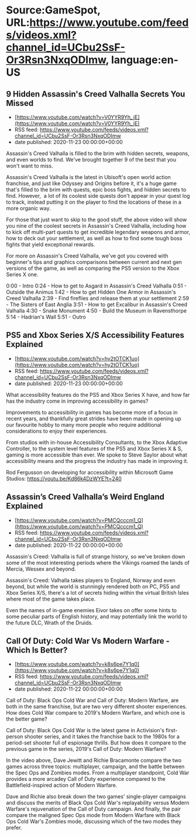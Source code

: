 # Source:GameSpot, URL:https://www.youtube.com/feeds/videos.xml?channel_id=UCbu2SsF-Or3Rsn3NxqODImw, language:en-US

## 9 Hidden Assassin's Creed Valhalla Secrets You Missed
 - [https://www.youtube.com/watch?v=V0YYR9Yh_jE](https://www.youtube.com/watch?v=V0YYR9Yh_jE)
 - RSS feed: https://www.youtube.com/feeds/videos.xml?channel_id=UCbu2SsF-Or3Rsn3NxqODImw
 - date published: 2020-11-23 00:00:00+00:00

Assassin's Creed Valhalla is filled to the brim with hidden secrets, weapons, and even worlds to find. We've brought together 9 of the best that you won't want to miss.

Assassin's Creed Valhalla is the latest in Ubisoft's open world action franchise, and just like Odyssey and Origins before it, it's a huge game that's filled to the brim with quests, epic boss fights, and hidden secrets to find. However,  a lot of its coolest side quests don't appear in your quest log to track, instead putting it on the player to find the locations of these in a more organic way. 

For those that just want to skip to the good stuff, the above video will show you nine of the coolest secrets in Assassin's Creed Valhalla, including how to kick off multi-part quests to get incredible legendary weapons and armor, how to deck out your settlement, as well as how to find some tough boss fights that yield exceptional rewards. 

For more on Assassin's Creed Valhalla, we've got you covered with beginner's tips and graphics comparisons between current and next gen versions of the game, as well as comparing the PS5 version to the Xbox Series X one.

0:00 - Intro
0:24 - How to get to Asgard in Assassin's Creed Valhalla
0:51 - Outside the Animus
1:42 - How to get Hidden One Armor in Assassin's Creed Valhalla
2:39 - Find fireflies and release them at your settlement
2:59 - The Sisters of East Anglia 
3:51 - How to get Excalibur in Assassin's Creed Valhalla
4:30 - Snake Monument
4:50 - Build the Museum in Ravensthorpe
5:14 - Hadrian's Wall
5:51 - Outro

## PS5 and Xbox Series X/S Accessibility Features Explained
 - [https://www.youtube.com/watch?v=hy2tOTCK1uo](https://www.youtube.com/watch?v=hy2tOTCK1uo)
 - RSS feed: https://www.youtube.com/feeds/videos.xml?channel_id=UCbu2SsF-Or3Rsn3NxqODImw
 - date published: 2020-11-23 00:00:00+00:00

What accessibility features do the PS5 and Xbox Series X have, and how far has the industry come in improving accessibility in games?

Improvements to accessibility in games has become more of a focus in recent years, and thankfully great strides have been made in opening up our favourite hobby to many more people who require additional considerations to enjoy their experiences.

From studios with in-house Accessibility Consultants, to the Xbox Adaptive Controller, to the system level features of the PS5 and Xbox Series X & S, gaming is more accessible than ever. We spoke to Steve Saylor about what accessibility means and the progress the industry has made in improving it.

Rod Fergusson on developing for accessibility within Microsoft Game Studios: https://youtu.be/Kd86k4DzWYE?t=240

## Assassin’s Creed Valhalla’s Weird England Explained
 - [https://www.youtube.com/watch?v=PMCQcccm1_Q](https://www.youtube.com/watch?v=PMCQcccm1_Q)
 - RSS feed: https://www.youtube.com/feeds/videos.xml?channel_id=UCbu2SsF-Or3Rsn3NxqODImw
 - date published: 2020-11-22 00:00:00+00:00

Assassin's Creed: Valhalla is full of strange history, so we've broken down some of the most interesting periods where the Vikings roamed the lands of Mercia, Wessex and beyond.

Assassin's Creed: Valhalla takes players to England, Norway and even beyond, but while the world is stunningly rendered both on PC, PS5 and Xbox Series X/S, there's a lot of secrets hiding within the virtual British Isles where most of the game takes place. 

Even the names of in-game enemies Eivor takes on offer some hints to some peculiar parts of English history, and may potentially link the world to the future DLC, Wrath of the Druids.

## Call Of Duty: Cold War Vs Modern Warfare - Which Is Better?
 - [https://www.youtube.com/watch?v=k8s6pe7Y1q0](https://www.youtube.com/watch?v=k8s6pe7Y1q0)
 - RSS feed: https://www.youtube.com/feeds/videos.xml?channel_id=UCbu2SsF-Or3Rsn3NxqODImw
 - date published: 2020-11-22 00:00:00+00:00

Call of Duty: Black Ops Cold War and Call of Duty: Modern Warfare, are both in the same franchise, but are two very different shooter experiences. How does Cold War compare to 2019's Modern Warfare, and which one is the better game?

Call of Duty: Black Ops Cold War is the latest game in Activision's first-person shooter series, and it takes the franchise back to the 1980s for a period-set shooter full of espionage thrills. But how does it compare to the previous game in the series, 2019's Call of Duty: Modern Warfare?

In the video above, Dave Jewitt and Richie Bracamonte compare the two games across three topics: multiplayer, campaign, and the battle between the Spec Ops and Zombies modes. From a multiplayer standpoint, Cold War provides a more arcadey Call of Duty experience compared to the Battlefield-inspired action of Modern Warfare.

Dave and Richie also break down the two games' single-player campaigns and discuss the merits of Black Ops Cold War's replayability versus Modern Warfare's rejuvenation of the Call of Duty campaign. And finally, the pair compare the maligned Spec Ops mode from Modern Warfare with Black Ops Cold War's Zombies mode, discussing which of the two modes they prefer.

